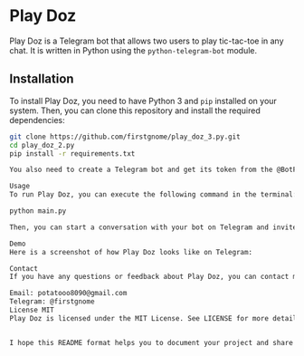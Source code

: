 # Play Doz

Play Doz is a Telegram bot that allows two users to play tic-tac-toe in any chat. It is written in Python using the `python-telegram-bot` module.

## Installation

To install Play Doz, you need to have Python 3 and `pip` installed on your system. Then, you can clone this repository and install the required dependencies:

```bash
git clone https://github.com/firstgnome/play_doz_3.py.git
cd play_doz_2.py
pip install -r requirements.txt

You also need to create a Telegram bot and get its token from the @BotFather account. You can follow these steps to generate a token4. Once you have the token, you can replace the BOT_TOKEN value in the code with it.

Usage
To run Play Doz, you can execute the following command in the terminal:

python main.py

Then, you can start a conversation with your bot on Telegram and invite another user to join. To start a game, type /start in the chat and follow the instructions. The bot will display a board with numbers from 1 to 9, corresponding to the positions on the board. To make a move, enter a number between 1 and 9 that is not already taken. The game will end when one player has three marks in a row, column, or diagonal, or when the board is full.

Demo
Here is a screenshot of how Play Doz looks like on Telegram:

Contact
If you have any questions or feedback about Play Doz, you can contact me at:

Email: potatooo8090@gmail.com
Telegram: @firstgnome
License MIT
Play Doz is licensed under the MIT License. See LICENSE for more details.


I hope this README format helps you to document your project and share it with others. Have fun! 😊
